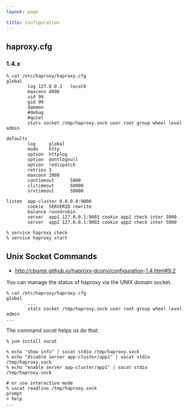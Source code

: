 ```yaml
---
layout: page

title: Configuration
---
```


## haproxy.cfg

### 1.4.x

    % cat /etc/haproxy/haproxy.cfg
    global
            log 127.0.0.1   local0
            maxconn 4096
            uid 99
            gid 99
            daemon
            #debug
            #quiet
            stats socket /tmp/haproxy.sock user root group wheel level admin

    defaults
            log     global
            mode    http
            option  httplog
            option  dontlognull
            option  redispatch
            retries 3
            maxconn 2000
            contimeout      5000
            clitimeout      50000
            srvtimeout      50000

    listen  app-cluster 0.0.0.0:9000
            cookie  SERVERID rewrite
            balance roundrobin
            server  app1 127.0.0.1:9001 cookie app1 check inter 5000
            server  app2 127.0.0.1:9002 cookie app2 check inter 5000

    % service haproxy check
    % service haproxy start

## Unix Socket Commands

* <http://cbonte.github.io/haproxy-dconv/configuration-1.4.html#9.2>

You can manage the status of haproxy via the UNIX domain socket.

    % cat /etc/haproxy/haproxy.cfg
    global
            ...
            stats socket /tmp/haproxy.sock user root group wheel level admin
    ...

The command _socat_ helps us do that.

    % yum install socat

    % echo "show info" | socat stdio /tmp/haproxy.sock
    % echo "disable server app-cluster/app1" | socat stdio /tmp/haproxy.sock
    % echo "enable server app-cluster/app1" | socat stdio /tmp/haproxy.sock

    # or use interactive mode
    % socat readline /tmp/haproxy.sock
    prompt
    > help
    ...

